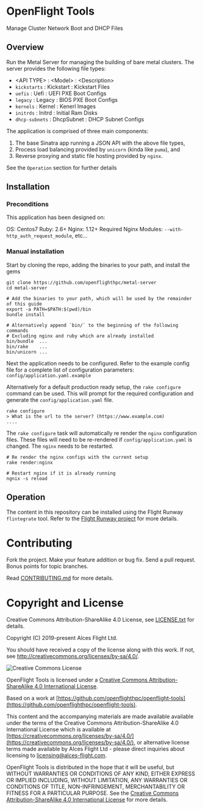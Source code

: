 # OpenFlight Tools

Manage Cluster Network Boot and DHCP Files

## Overview

Run the Metal Server for managing the building of bare metal clusters. The server provides
the following file types:

* \<API TYPE\>      : \<Model\>    : \<Description\>
* `kickstarts`    : Kickstart  : Kickstart Files
* `uefis`         : Uefi       : UEFI PXE Boot Configs
* `legacy`        : Legacy     : BIOS PXE Boot Configs
* `kernels`       : Kernel     : Kenerl Images
* `initrds`       : Initrd     : Initial Ram Disks
* `dhcp-subnets`  : DhcpSubnet : DHCP Subnet Configs

The application is comprised of three main components:
1. The base Sinatra app running a JSON API with the above file types,
2. Process load balancing provided by `unicorn` (kinda like `puma`), and
3. Reverse proxying and static file hosting provided by `nginx`.

See the `Operation` section for further details

## Installation

### Preconditions

This application has been designed on:

OS:    Centos7
Ruby:  2.6+
Nginx: 1.12+
Required Nginx Modules: `--with-http_auth_request_module`,
                        etc...

### Manual installation

Start by cloning the repo, adding the binaries to your path, and install the gems

```
git clone https://github.com/openflighthpc/metal-server
cd metal-server

# Add the binaries to your path, which will be used by the remainder of this guide
export -a PATH=$PATH:$(pwd)/bin
bundle install

# Alternatively append `bin/` to the beginning of the following commands
# Excluding nginx and ruby which are already installed
bin/bundle  ...
bin/rake    ...
bin/unicorn ...
```

Next the application needs to be configured. Refer to the example config file
for a complete list of configuration parameters: `config/application.yaml.example`

Alternatively for a default production ready setup, the `rake configure` command
can be used. This will prompt for the required configuration and generate
the `config/application.yaml` file.

```
rake configure
> What is the url to the server? (https://www.example.com)
....
```

The `rake configure` task will automatically re render the `nginx` configuration
files. These files will need to be re-rendered if `config/application.yaml` is
changed. The `nginx` needs to be restarted.

```
# Re render the nginx configs with the current setup
rake render:nginx

# Restart nginx if it is already running
ngnix -s reload
```

## Operation

The content in this repository can be installed using the Flight
Runway `flintegrate` tool.  Refer to the [Flight Runway
project](https://github.com/openflighthpc/flight-runway) for more
details.

# Contributing

Fork the project. Make your feature addition or bug fix. Send a pull
request. Bonus points for topic branches.

Read [CONTRIBUTING.md](CONTRIBUTING.md) for more details.

# Copyright and License

Creative Commons Attribution-ShareAlike 4.0 License, see [LICENSE.txt](LICENSE.txt) for details.

Copyright (C) 2019-present Alces Flight Ltd.

You should have received a copy of the license along with this work.
If not, see <http://creativecommons.org/licenses/by-sa/4.0/>.

![Creative Commons License](https://i.creativecommons.org/l/by-sa/4.0/88x31.png)

OpenFlight Tools is licensed under a [Creative Commons Attribution-ShareAlike 4.0 International License](http://creativecommons.org/licenses/by-sa/4.0/).

Based on a work at [https://github.com/openflighthpc/openflight-tools](https://github.com/openflighthpc/openflight-tools).

This content and the accompanying materials are made available available
under the terms of the Creative Commons Attribution-ShareAlike 4.0
International License which is available at [https://creativecommons.org/licenses/by-sa/4.0/](https://creativecommons.org/licenses/by-sa/4.0/),
or alternative license terms made available by Alces Flight Ltd -
please direct inquiries about licensing to
[licensing@alces-flight.com](mailto:licensing@alces-flight.com).

OpenFlight Tools is distributed in the hope that it will be useful, but
WITHOUT WARRANTIES OR CONDITIONS OF ANY KIND, EITHER EXPRESS OR
IMPLIED INCLUDING, WITHOUT LIMITATION, ANY WARRANTIES OR CONDITIONS OF
TITLE, NON-INFRINGEMENT, MERCHANTABILITY OR FITNESS FOR A PARTICULAR
PURPOSE. See the [Creative Commons Attribution-ShareAlike 4.0
International License](https://creativecommons.org/licenses/by-sa/4.0/) for more
details.

